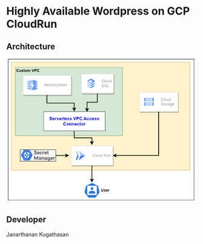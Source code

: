 # Highly Available Wordpress on GCP CloudRun

## Architecture
<kbd>
  <img src="Architecture.png">
</kbd>

## Developer
Janarthanan Kugathasan

